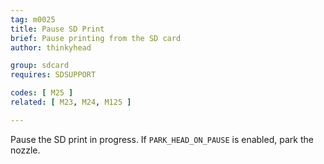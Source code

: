 ```yaml
---
tag: m0025
title: Pause SD Print
brief: Pause printing from the SD card
author: thinkyhead

group: sdcard
requires: SDSUPPORT

codes: [ M25 ]
related: [ M23, M24, M125 ]

---
```


Pause the SD print in progress. If `PARK_HEAD_ON_PAUSE` is enabled, park the nozzle.
